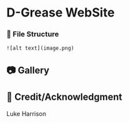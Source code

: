 # D-Grease WebSite 

###  :file_folder: File Structure

```
![alt text](image.png)

```


## :camera: Gallery



## :star2: Credit/Acknowledgment
Luke Harrison 
